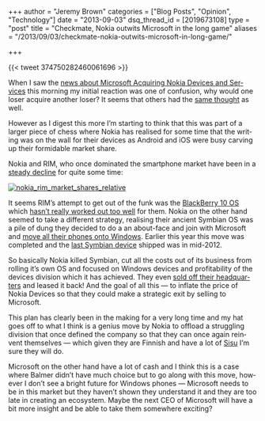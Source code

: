 +++
author = "Jeremy Brown"
categories = ["Blog Posts", "Opinion", "Technology"]
date = "2013-09-03"
dsq_thread_id = [2019673108]
type = "post"
title = "Checkmate, Nokia outwits Microsoft in the long game"
aliases = "/2013/09/03/checkmate-nokia-outwits-microsoft-in-long-game/"

+++

{{< tweet 374750282460061696 >}}


When I saw the [news about Microsoft Acquir­ing Nokia Devices and Ser­vices][1] this morn­ing my ini­tial reac­tion was one of con­fu­sion, why would one loser acquire another loser? It seems that oth­ers had the [same thought][2] as well.

How­ever as I digest this more I’m start­ing to think that this was part of a larger piece of chess where Nokia has realised for some time that the writ­ing was on the wall for their devices as Android and iOS were busy carv­ing up their for­mi­da­ble mar­ket share.

<!--more-->

Nokia and RIM, who once dom­i­nated the smart­phone mar­ket have been in a [steady decline][3] for quite some time:


[![nokia_rim_market_shares_relative](/img/nokia_rim_market_shares_relative.png)][3]

It seems RIM’s attempt to get out of the funk was the [Black­Berry 10 OS](http://en.wikipedia.org/wiki/BlackBerry_10) which  [hasn’t really worked out too well](http://www.bloomberg.com/news/2013-08-29/morgan-stanley-is-said-to-hold-off-on-blackberry-10-upgrade.html) for them. Nokia on the other hand seemed to take a dif­fer­ent strat­egy, real­is­ing their ancient Sym­bian OS was a pile of dung they decided to do a an about-face and join with Microsoft and [move all their phones onto Win­dows](http://www.microsoft.com/en-us/news/press/2011/feb11/02-11partnership.aspx). Ear­lier this year this move was com­pleted and the [last Sym­bian device](http://www.telegraph.co.uk/technology/nokia/9824179/Nokia-ends-Symbian-era.html) shipped was in mid-2012.

So basi­cally Nokia killed Sym­bian, cut all the costs out of its busi­ness from rolling it’s own OS and focused on Win­dows devices and prof­itabil­ity of the devices divi­sion which it has achieved. They even [sold off their head­quar­ters][4] and leased it back! And the goal of all this — to inflate the price of Nokia Devices so that they could make a strate­gic exit by sell­ing to Microsoft.

This plan has clearly been in the mak­ing for a very long time and my hat goes off to what I think is a genius move by Nokia to offload a strug­gling divi­sion that once defined the com­pany so that they can once again rein­vent them­selves — which given they are Finnish and have a lot of [Sisu][5] I’m sure they will do.

Microsoft on the other hand have a lot of cash and I think this is a case where Balmer didn’t have much choice but to go along with this move, how­ever I don’t see a bright future for Win­dows phones — Microsoft needs to be in this mar­ket but they haven’t shown they under­stand it and they are too late in cre­at­ing an ecosys­tem. Maybe the next CEO of Microsoft will have a bit more insight and be able to take them some­where exciting?

 [1]: http://blogs.technet.com/b/microsoft_blog/archive/2013/09/02/the-next-chapter-an-open-letter-from-steve-ballmer-and-stephen-elop.aspx
 [2]: https://twitter.com/ltm/status/374750282460061696/photo/1
 [3]: http://dominiescommunicate.wordpress.com/2013/02/01/focus-on-blackberry-part-one-history/
 [4]: http://www.theguardian.com/technology/2012/dec/04/nokia-sell-lease-helsinki-headquarters
 [5]: http://en.wikipedia.org/wiki/Sisu
